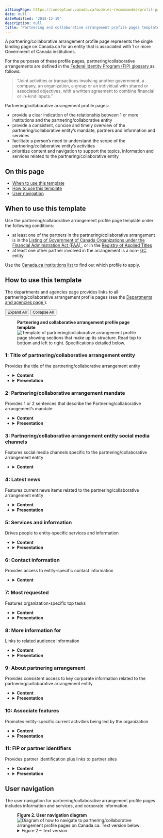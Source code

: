 ```yaml
---
altLangPage: https://conception.canada.ca/modeles-recommandes/profil-partenariat-entente-collaboration.html
date: null
dateModified: '2018-12-19'
description: null
title: 'Partnering and collaborative arrangement profile pages template'
---
```



<div>
 
 <section>
  <p>
   A partnering/collaborative arrangement profile page represents the single landing page on Canada.ca for an entity that is associated with 1 or more Government of Canada institutions.
  </p>
  <p>
   For the purposes of these profile pages, partnering/collaborative arrangements are defined in the
   <a href="https://www.canada.ca/en/treasury-board-secretariat/services/government-communications/federal-identity-program/glossary.html">
    Federal Identity Program (FIP) glossary
   </a>
   as follows:
  </p>
  <blockquote>
   <p>
    “Joint activities or transactions involving another government, a company, an organization, a group or an individual with shared or associated objectives, with a written agreement to combine financial or in-kind inputs.”
   </p>
  </blockquote>
  <p>
   Partnering/collaborative arrangement profile pages:
  </p>
  <ul>
   <li>
    provide a clear indication of the relationship between 1 or more institutions and the partnering/collaborative entity
   </li>
   <li>
    provide a consistent, concise and timely overview of the partnering/collaborative entity’s mandate, partners and information and services
   </li>
   <li>
    facilitate a person’s need to understand the scope of the partnering/collaborative entity’s activities
   </li>
   <li>
    prioritize content and navigation to support the topics, information and services related to the partnering/collaborative entity
   </li>
  </ul>
 </section>
 <section>
  <h2>
   On this page
  </h2>
  <ul>
   <li>
    <a href="#use">
     When to use this template
    </a>
   </li>
   <li>
    <a href="#specifications">
     How to use this template
    </a>
   </li>
   <li>
    <a href="#navigation">
     User navigation
    </a>
   </li>
  </ul>
 </section>
 <section>
  <h2 id="use">
   When to use this template
  </h2>
  <p>
   Use the partnering/collaborative arrangement profile page template under the following conditions:
  </p>
  <ul>
   <li>
    at least one of the partners in the partnering/collaborative arrangement is in the
    <a href="http://laws-lois.justice.gc.ca/eng/acts/f-11/">
     Listing of Government of Canada Organizations under the Financial Administration Act (FAA)
    </a>
    , or in the
    <a href="https://www.tbs-sct.gc.ca/hgw-cgf/oversight-surveillance/communications/fip-pcim/reg-eng.asp">
     Registry of Applied Titles
    </a>
   </li>
   <li>
    at least one other partner involved in the arrangement is a non-
    <abbr title="Government of Canada">
     GC
    </abbr>
    entity
   </li>
  </ul>
  <p>
   Use the
   <a href="https://www.canada.ca/en/government/about/design-system/institutions-list.html">
    Canada.ca institutions list
   </a>
   to find out which profile to apply.
  </p>
 </section>
 <section>
  <h2 id="specifications">
   How to use this template
  </h2>
  <p>
   The departments and agencies page provides links to all partnering/collaborative arrangement profile pages (see the
   <a href="../mandatory-templates/department-agencies-page.html">
    Departments and agencies page
   </a>
   ).
  </p>
  <div class="btn-group mrgn-bttm-sm">
   <button class="btn btn-default wb-toggle" data-toggle='{"selector": "details", "parent": "#template-elements", "type": "on"}' type="button">
    Expand All
   </button>
   <button class="btn btn-default wb-toggle" data-toggle='{"selector": "details", "parent": "#template-elements", "type": "off"}' type="button">
    Collapse All
   </button>
  </div>
  <div class="row">
   <div class="col-lg-6 pull-right">
    <figure class="mrgn-bttm-lg">
     <figcaption class="text-center">
      <b>
       Partnering and collaborative arrangement profile page template
      </b>
     </figcaption>
     <img alt="Template of partnering/collaborative arrangement profile page showing sections that make up its structure. Read top to bottom and left to right. Specifications detailed below." class="full-width" src="https://www.canada.ca/content/dam/tbs-sct/images/government-communications/canada-content-style-guide/partnering-arrangement-profile-eng.jpg"/>
    </figure>
   </div>
   <div class="col-lg-6 pull-left">
    <section id="template-elements">
     <section>
      <h3>
       1: Title of partnering/collaborative arrangement entity
      </h3>
      <p>
       Provides the title of the partnering/collaborative arrangement entity
      </p>
      <ul class="list-unstyled">
       <li id="element1">
        <details class="mrgn-bttm-sm">
         <summary class="wb-toggle" data-toggle='{"print":"on"}'>
          <strong>
           Content
          </strong>
         </summary>
         <ul>
          <li>
           the title of the partnering/collaborative arrangement entity is used
          </li>
          <li>
           do not use acronyms or abbreviations
          </li>
         </ul>
        </details>
       </li>
       <li id="element2">
        <details class="mrgn-bttm-sm">
         <summary class="wb-toggle" data-toggle='{"print":"on"}'>
          <strong>
           Presentation
          </strong>
         </summary>
         <ul>
          <li>
           the title of the partnering/collaborative arrangement entity must be a unique H1
          </li>
          <li>
           must be the first element on the page
          </li>
         </ul>
        </details>
       </li>
      </ul>
     </section>
     <section>
      <h3>
       2: Partnering/collaborative arrangement mandate
      </h3>
      <p>
       Provides 1 or 2 sentences that describe the Partnering/collaborative arrangement’s mandate
      </p>
      <ul class="list-unstyled">
       <li id="element3">
        <details class="mrgn-bttm-sm">
         <summary class="wb-toggle" data-toggle='{"print":"on"}'>
          <strong>
           Content
          </strong>
         </summary>
         <ul>
          <li>
           provides a brief, plain language overview of how the partnering/collaborative arrangement serves the public
          </li>
          <li>
           keep the text short and concise
          </li>
          <li>
           written for a grade 6-8 reading level
          </li>
         </ul>
        </details>
       </li>
       <li id="element4">
        <details class="mrgn-bttm-sm">
         <summary class="wb-toggle" data-toggle='{"print":"on"}'>
          <strong>
           Presentation
          </strong>
         </summary>
         <ul>
          <li>
           appears directly below the title of the partnering/collaborative arrangement entity
          </li>
         </ul>
        </details>
       </li>
      </ul>
     </section>
     <section>
      <h3>
       3: Partnering/collaborative arrangement entity social media channels
      </h3>
      <p>
       Features social media channels specific to the partnering/collaborative arrangement entity
      </p>
      <ul class="list-unstyled">
       <li id="element5">
        <details class="mrgn-bttm-sm">
         <summary class="wb-toggle" data-toggle='{"print":"on"}'>
          <strong>
           Content
          </strong>
         </summary>
         <ul>
          <li>
           use the
           <a href="../common-design-patterns/social-media-channels.html">
            Social media channels block (follow box)
           </a>
           pattern
          </li>
         </ul>
        </details>
       </li>
      </ul>
     </section>
     <section>
      <h3>
       4: Latest news
      </h3>
      <p>
       Features current news items related to the partnering/collaborative arrangement entity
      </p>
      <ul class="list-unstyled">
       <li id="element7">
        <details class="mrgn-bttm-sm">
         <summary class="wb-toggle" data-toggle='{"print":"on"}'>
          <strong>
           Content
          </strong>
         </summary>
         <ul>
          <li>
           use the
           <a href="../common-design-patterns/latest-news.html">
            Latest news
           </a>
           pattern
          </li>
         </ul>
        </details>
       </li>
       <li id="element8">
        <details class="mrgn-bttm-sm">
         <summary class="wb-toggle" data-toggle='{"print":"on"}'>
          <strong>
           Presentation
          </strong>
         </summary>
         <ul>
          <li>
           appears below the partnering/collaborative arrangement entity social media channels
          </li>
          <li>
           heading is labelled “Latest”
          </li>
         </ul>
        </details>
       </li>
      </ul>
     </section>
     <section>
      <h3>
       5: Services and information
      </h3>
      <p>
       Drives people to entity-specific services and information
      </p>
      <ul class="list-unstyled">
       <li id="element9">
        <details class="mrgn-bttm-sm">
         <summary class="wb-toggle" data-toggle='{"print":"on"}'>
          <strong>
           Content
          </strong>
         </summary>
         <ul>
          <li>
           use the
           <a href="../common-design-patterns/services-information.html">
            Services and information
           </a>
           pattern
          </li>
         </ul>
        </details>
       </li>
       <li id="element10">
        <details class="mrgn-bttm-sm">
         <summary class="wb-toggle" data-toggle='{"print":"on"}'>
          <strong>
           Presentation
          </strong>
         </summary>
         <ul>
          <li>
           appears below the latest news block and to the left of “Most requested”
          </li>
          <li>
           heading is labelled “Services and information”
          </li>
         </ul>
        </details>
       </li>
      </ul>
     </section>
     <section>
      <h3>
       6: Contact information
      </h3>
      <p>
       Provides access to entity-specific contact information
      </p>
      <ul class="list-unstyled">
       <li id="element11">
        <details class="mrgn-bttm-sm">
         <summary class="wb-toggle" data-toggle='{"print":"on"}'>
          <strong>
           Content
          </strong>
         </summary>
         <ul>
          <li>
           go to
           <a href="../common-design-patterns/contact-information.html">
            Contact information
           </a>
           , use either the contact address pattern or contact links pattern as appropriate
          </li>
         </ul>
        </details>
       </li>
      </ul>
     </section>
     <section>
      <h3>
       7: Most requested
      </h3>
      <p>
       Features organization-specific top tasks
      </p>
      <ul class="list-unstyled">
       <li id="element12">
        <details class="mrgn-bttm-sm">
         <summary class="wb-toggle" data-toggle='{"print":"on"}'>
          <strong>
           Content
          </strong>
         </summary>
         <ul>
          <li>
           use this  component to provide shortcuts to the top tasks of the partnering/collaborative  arrangement. However, it should not be used if all of the top tasks are already included as direct links under Services and information
          </li>
          <li>
           use the
           <a href="../common-design-patterns/most-requested.html">
            Most requested
           </a>
           pattern
          </li>
         </ul>
        </details>
       </li>
       <li id="element13">
        <details class="mrgn-bttm-sm">
         <summary class="wb-toggle" data-toggle='{"print":"on"}'>
          <strong>
           Presentation
          </strong>
         </summary>
         <ul>
          <li>
           appears to the right of “Services and information” and below “Contact us”
          </li>
          <li>
           heading is labelled “Most requested”
          </li>
         </ul>
        </details>
       </li>
      </ul>
     </section>
     <section>
      <h3>
       8: More information for
      </h3>
      <p>
       Links to related audience information
      </p>
      <ul class="list-unstyled">
       <li id="element14">
        <details class="mrgn-bttm-sm">
         <summary class="wb-toggle" data-toggle='{"print":"on"}'>
          <strong>
           Content
          </strong>
         </summary>
         <ul>
          <li>
           use the
           <a href="../common-design-patterns/more-information.html">
            More information for
           </a>
           pattern
          </li>
         </ul>
        </details>
       </li>
       <li id="element15">
        <details class="mrgn-bttm-sm">
         <summary class="wb-toggle" data-toggle='{"print":"on"}'>
          <strong>
           Presentation
          </strong>
         </summary>
         <ul>
          <li>
           appears below “Most requested”
          </li>
          <li>
           heading is labelled “More information for”
          </li>
         </ul>
        </details>
       </li>
      </ul>
     </section>
     <section>
      <h3>
       9: About partnering arrangement
      </h3>
      <p>
       Provides consistent access to key corporate information related to the partnering/collaborative arrangement entity
      </p>
      <ul class="list-unstyled">
       <li id="element16">
        <details class="mrgn-bttm-sm">
         <summary class="wb-toggle" data-toggle='{"print":"on"}'>
          <strong>
           Content
          </strong>
         </summary>
         <ul>
          <li>
           it consists of a series of links to entity-specific content that is not presented elsewhere on the page
          </li>
          <li>
           order and label headings as follows:
           <dl class="dl-horizontal">
            <dt>
             <strong>
              Mandate
             </strong>
            </dt>
            <dd>
             <ul>
              <li>
               links to a page providing the partnering/collaborative arrangement entity’s mandate, vision and objectives
              </li>
             </ul>
            </dd>
            <dt>
             <strong>
              List of Partners
             </strong>
            </dt>
            <dd>
             <ul>
              <li>
               links to a page providing the partnering/collaborative arrangement entity’s partners (i.e. federal/provincial/territorial, international or non-governmental organizations)
              </li>
             </ul>
            </dd>
            <dt>
             <strong>
              Organizational structure
             </strong>
            </dt>
            <dd>
             <ul>
              <li>
               links to a page providing the partnering/collaborative arrangement entity’s organizational chart or structure
              </li>
             </ul>
            </dd>
           </dl>
          </li>
         </ul>
        </details>
       </li>
       <li id="element17">
        <details class="mrgn-bttm-sm">
         <summary class="wb-toggle" data-toggle='{"print":"on"}'>
          <strong>
           Presentation
          </strong>
         </summary>
         <ul>
          <li>
           heading is labelled “About [name of partnering arrangement]”
          </li>
         </ul>
        </details>
       </li>
      </ul>
     </section>
     <section>
      <h3>
       10: Associate features
      </h3>
      <p>
       Promotes entity-specific current activities being led by the organization
      </p>
      <ul class="list-unstyled">
       <li id="element18">
        <details class="mrgn-bttm-sm">
         <summary class="wb-toggle" data-toggle='{"print":"on"}'>
          <strong>
           Content
          </strong>
         </summary>
         <ul>
          <li>
           use the
           <a href="../common-design-patterns/feature-tiles.html">
            Context-specific features
           </a>
           pattern
          </li>
         </ul>
        </details>
       </li>
       <li id="element19">
        <details class="mrgn-bttm-sm">
         <summary class="wb-toggle" data-toggle='{"print":"on"}'>
          <strong>
           Presentation
          </strong>
         </summary>
         <ul>
          <li>
           heading is labelled “Features”
          </li>
         </ul>
        </details>
       </li>
      </ul>
     </section>
     <section>
      <h3>
       11: FIP or partner identifiers
      </h3>
      <p>
       Provides partner identification plus links to partner sites
      </p>
      <ul class="list-unstyled">
       <li id="element20">
        <details class="mrgn-bttm-sm">
         <summary class="wb-toggle" data-toggle='{"print":"on"}'>
          <strong>
           Content
          </strong>
         </summary>
         <ul>
          <li>
           this component provides a visual representation of the partners within the partnering/collaborative arrangement
          </li>
         </ul>
        </details>
       </li>
       <li id="element21">
        <details class="mrgn-bttm-sm">
         <summary class="wb-toggle" data-toggle='{"print":"on"}'>
          <strong>
           Presentation
          </strong>
         </summary>
         <ul>
          <li>
           appears at the bottom of the page
          </li>
          <li>
           appears below Features
          </li>
          <li>
           images are hyperlinked
          </li>
          <li>
           a text link below the image is hyperlinked to the organization’s home page
          </li>
         </ul>
        </details>
       </li>
      </ul>
     </section>
    </section>
   </div>
  </div>
 </section>
 <section>
  <h2 id="navigation">
   User navigation
  </h2>
  <p>
   The user navigation for partnering/collaborative arrangement profile pages includes information and services, and corporate information.
  </p>
  <figure class="mrgn-bttm-lg">
   <figcaption class="text-center">
    <b>
     Figure 2. User navigation diagram
    </b>
   </figcaption>
   <img alt="Diagram of how to navigate to partnering/collaborative arrangement profile pages on Canada.ca. Text version below:" class="img-responsive center-block" src="https://www.canada.ca/content/dam/tbs-sct/images/government-communications/canada-content-style-guide/partnership-collaboration-profile-pages-ia-eng.png"/>
   <details>
    <summary class="wb-toggle" data-toggle='{"print":"on"}'>
     Figure 2 – Text version
    </summary>
    <p>
     Partnering/collaborative arrangement profile pages can be accessed from the Canada.ca departments and agencies page and topic pages.
    </p>
   </details>
  </figure>
 </section>
</div>


